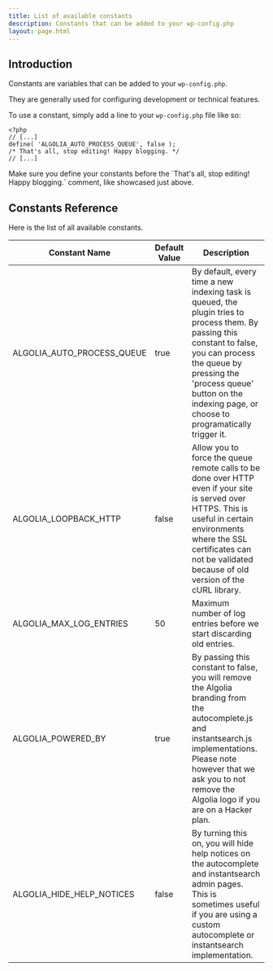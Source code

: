 ```yaml
---
title: List of available constants
description: Constants that can be added to your wp-config.php
layout: page.html
---
```

## Introduction

Constants are variables that can be added to your `wp-config.php`.

They are generally used for configuring development or technical features.

To use a constant, simply add a line to your `wp-config.php` file like so:

```
<?php
// [...]
define( 'ALGOLIA_AUTO_PROCESS_QUEUE', false );
/* That's all, stop editing! Happy blogging. */
// [...]
```

<div class="alert alert-warning">Make sure you define your constants before the `That's all, stop editing! Happy blogging.` comment, like showcased just above.</div>

## Constants Reference

Here is the list of all available constants.

|Constant Name|Default Value|Description
|-|-|-
|ALGOLIA_AUTO_PROCESS_QUEUE|true|By default, every time a new indexing task is queued, the plugin tries to process them. By passing this constant to false, you can process the queue by pressing the 'process queue' button on the indexing page, or choose to programatically trigger it.
|ALGOLIA_LOOPBACK_HTTP|false|Allow you to force the queue remote calls to be done over HTTP even if your site is served over HTTPS. This is useful in certain environments where the SSL certificates can not be validated because of old version of the cURL library.
|ALGOLIA_MAX_LOG_ENTRIES|50|Maximum number of log entries before we start discarding old entries.
|ALGOLIA_POWERED_BY|true|By passing this constant to false, you will remove the Algolia branding from the autocomplete.js and instantsearch.js implementations. Please note however that we ask you to not remove the Algolia logo if you are on a Hacker plan.
|ALGOLIA_HIDE_HELP_NOTICES|false|By turning this on, you will hide help notices on the autocomplete and instantsearch admin pages. This is sometimes useful if you are using a custom autocomplete or instantsearch implementation.
